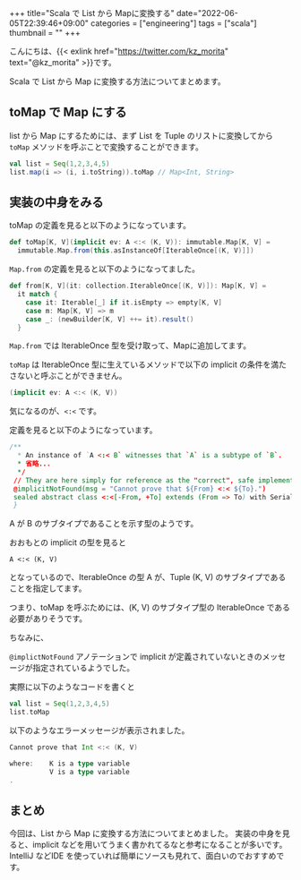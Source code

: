 +++
title="Scala で List から Mapに変換する"
date="2022-06-05T22:39:46+09:00"
categories = ["engineering"]
tags = ["scala"]
thumbnail = ""
+++

こんにちは、{{< exlink href="https://twitter.com/kz_morita" text="@kz_morita" >}}です。

Scala で List から Map に変換する方法についてまとめます。

## toMap で Map にする

list から Map にするためには、まず List を Tuple のリストに変換してから `toMap` メソッドを呼ぶことで変換することができます。

```scala
val list = Seq(1,2,3,4,5)
list.map(i => (i, i.toString)).toMap // Map<Int, String>
```

## 実装の中身をみる

toMap の定義を見ると以下のようになっています。

```scala
def toMap[K, V](implicit ev: A <:< (K, V)): immutable.Map[K, V] =
  immutable.Map.from(this.asInstanceOf[IterableOnce[(K, V)]])
```

`Map.from` の定義を見ると以下のようになってました。

```scala
def from[K, V](it: collection.IterableOnce[(K, V)]): Map[K, V] =
  it match {
    case it: Iterable[_] if it.isEmpty => empty[K, V]
    case m: Map[K, V] => m
    case _: (newBuilder[K, V] ++= it).result()
  }
```

`Map.from` では IterableOnce 型を受け取って、Mapに追加してます。

`toMap` は IterableOnce 型に生えているメソッドで以下の implicit の条件を満たさないと呼ぶことができません。

```scala
(implicit ev: A <:< (K, V))
```

気になるのが、`<:<` です。

定義を見ると以下のようになっています。

```scala
/**
  * An instance of `A <:< B` witnesses that `A` is a subtype of `B`.
  * 省略...
  */
 // They are here simply for reference as the "correct", safe implementations.
 @implicitNotFound(msg = "Cannot prove that ${From} <:< ${To}.")
 sealed abstract class <:<[-From, +To] extends (From => To) with Serializable {
 }
```

A が B のサブタイプであることを示す型のようです。

おおもとの implicit の型を見ると
```
A <:< (K, V)
```
となっているので、IterableOnce の型 A が、Tuple (K, V) のサブタイプであることを指定してます。

つまり、toMap を呼ぶためには、(K, V) のサブタイプ型の IterableOnce である必要がありそうです。

ちなみに、

`@implictNotFound` アノテーションで implicit が定義されていないときのメッセージが指定されているようでした。

実際に以下のようなコードを書くと

```scala
val list = Seq(1,2,3,4,5)
list.toMap
```

以下のようなエラーメッセージが表示されました。

```scala
Cannot prove that Int <:< (K, V)

where:    K is a type variable
          V is a type variable
.
```

## まとめ

今回は、List から Map に変換する方法についてまとめました。
実装の中身を見ると、implicit などを用いてうまく書かれてるなと参考になることが多いです。IntelliJ などIDE を使っていれば簡単にソースも見れて、面白いのでおすすめです。

